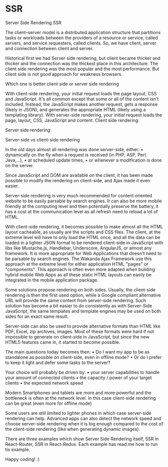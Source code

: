 ﻿
# SSR
Server Side Rendering SSR

The client–server model is a distributed application structure that partitions tasks or workloads between the providers of a resource or service, called servers, and service requesters, called clients.
So, we have client, server and connection between client and server. 



Historical first we had Server side rendering, but client became thicker and thicker and the connection was the thickest place in this architecture. 
The client side rendering was the most popular and the most performance.
But client side is not good approach for weakness browsers. 

Which one is better client side or server side rendering

With client-side rendering, your initial request loads the page layout, CSS and JavaScript. It's all common except that some or all of the content isn't included. Instead, the JavaScript makes another request, gets a response (likely in JSON), and generates the appropriate HTML (likely using a templating library).
With server-side rendering, your initial request loads the page, layout, CSS, JavaScript and content.
Client side rendering:


Server side rendering:


Server-side vs client-side rendering

In the old days almost all rendering was done server-side, either:
• dynamically on the fly when a request is received (in PHP, ASP, Perl, Java,...),
• at scheduled update times, 
• or whenever a modification is done on the server.

Since JavaScript and DOM are available on the client, it has been made possible to modify the rendering on client-side, and Ajax made it even easier.

Server-side rendering is very much recommended for content oriented website to be easily parsable by search engines. It can also be more mobile friendly at the computing level and then potentially preserve the battery, it has a cost at the communication level as all refresh need to reload a lot of HTML.

With client-side rendering, it becomes possible to make almost all the HTML layout cacheable, as usually are the scripts and CSS files. The client, at the extreme level will have to only load the HTML once, and all the data can be loaded in a lighter JSON format to be rendered client-side in JavaScript with libs like Mustache.js, Handlebar, Underscore, AngularJS, or almost any framework. It is more appropriate for Web Applications that doesn't need to be parsable by search engines. The Wakanda Ajax Framework use this approach at the extreme level for either application HTML "pages" or "components". This approach is often even more adapted when building hybrid mobile Web Apps as all these static HTML layouts can easily be integrated in the mobile application package.

Some solutions propose rendering on both sides. Usually, the client-side rendering is then the first used option, while a Google compliant alternative URL will provide the same content from server-side rendering. Such solution has become a bit easier to do consistently as with Server-Side JavaScript, the same templates and template engines may be used on both sides for an exact same result.

Server-side can also be used to provide alternative formats than HTML like PDF, Excel, zip archives, images. Most of these formats were hard if not impossible to generate on client-side in JavaScript, but since the new HTML5 features came in, it started to become possible. 

The main questions today becomes then: 
• Do I want my app to be as standalone as possible on client-side, even in offline mode?
• Or do I prefer to keep it light and defer some tasks to the server?

Your choice will probably be driven by:
• your server capabilities to handle your amount of connected clients
• the capacity / power of your target clients
• the expected network speed

Modern Smartphones and tablets are more and more powerful and the bottleneck is often at the network level. In this case client-side rendering can be great (even more for offline mode)

Some users are still limited to lighter phones in which case server-side rendering can help. Advanced apps can also detect the network speed and choose server-side rendering when it is big enough compared to the cost of the client-side rendering (like when generating dynamic images).

There are three examples which show Server Side Rendering itself, SSR in React-Router, SSR in React-Redux. Each example has read.me how to run tis example.

Happy coding! :)
